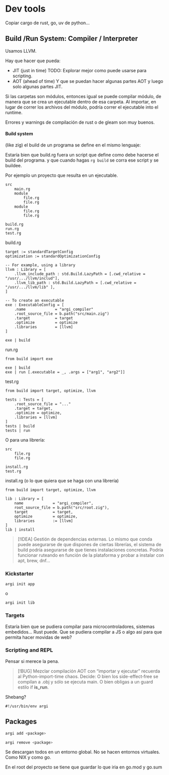 # Dev tools

Copiar cargo de rust, go, uv de python...


## Build /Run System: Compiler / Interpreter

Usamos LLVM.

Hay que hacer que pueda:
- JIT (just in time)
	TODO: Explorar mejor como puede usarse para scripting.
- AOT (ahead of time)
Y que se puedan hacer algunas partes AOT y luego solo algunas partes JIT.

Si las carpetas son módulos, entonces igual se puede compilar módulo, de manera que se crea un ejecutable dentro de esa carpeta. Al importar, en lugar de correr los archivos del módulo, podría correr el ejecutable into el runtime.

Errores y warnings de compilación de rust o de gleam son muy buenos.

#### Build system

(like zig) el build de un programa se define en el mismo lenguaje:

Estaría bien que build.rg fuera un script que define como debe hacerse el build del programa. y que cuando hagas `rg build` se corra ese script y se buildee.

Por ejemplo un proyecto que resulta en un ejecutable.

```
src
	main.rg
	module
		file.rg
		file.rg
	module
		file.rg
		file.rg

build.rg
run.rg
test.rg
```


build.rg
```
target := standardTargetConfig
optimization := standardOptimizationConfig 

-- For example, using a library
llvm : Library = [
	.llvm_include_path : std.Build.LazyPath = [.cwd_relative = "/usr/.../llvm/includ"],
	.llvm_lib_path : std.Build.LazyPath = [.cwd_relative = "/usr/.../llvm/lib" ],
]

-- To create an executable
exe : ExecutableConfig = [
	.name             = "argi_compiler"
	.root_source_file = b.path("src/main.zig")
	.target           = target
	.optimize         = optimize
	.libraries        = [llvm]
]

exe | build
```

run.rg
```
from build import exe

exe | build
exe | run [.executable = _, .args = ["arg1", "arg2"]]
```

test.rg
```
from build import target, optimize, llvm

tests : Tests = [
    .root_source_file = "..."
    .target = target,
    .optimize = optimize,
    .libraries = [llvm]
]
tests | build
tests | run
```

O para una librería:

```
src
	file.rg
	file.rg

install.rg
test.rg
```

install.rg (o lo que quiera que se haga con una librería)
```
from build import target, optimize, llvm

lib : Library = [
    name             = "argi_compiler",
    root_source_file = b.path("src/root.zig"),
	target           = target,
	optimize         = optimize,
	libraries        := [llvm]
]
lib | install
```

> [!IDEA] Gestión de dependencias externas.
> Lo mismo que conda puede asegurarse de que dispones de ciertas librerías, el
> sistema de build podría asegurarse de que tienes instalaciones concretas.
> Podría funcionar ruteando en función de la plataforma y probar a instalar con
> apt, brew, dnf...

### Kickstarter

```
argi init app
```

o

```
argi init lib
```


### Targets

Estaría bien que se pudiera compilar para microcontroladores, sistemas embedidos... Rust puede.
Que se pudiera compilar a JS o algo así para que permita hacer movidas de web?



### Scripting and REPL

Pensar si merece la pena.

> [!BUG]
> Mezclar compilación AOT con “importar y ejecutar” recuerda al Python-import-time chaos. Decide:
> O bien los side-effect‐free se compilan a .obj y sólo se ejecuta main.
> O bien obligas a un guard estilo if __is_run__.


Shebang?

```
#!/usr/bin/env argi
```


## Packages

```bash
argi add <package>
```

```bash
argi remove <package>
```

Se descargan todos en un entorno global. No se hacen entornos virtuales. Como NIX y como go.

En el root del proyecto se tiene que guardar lo que iria en go.mod y go.sum


